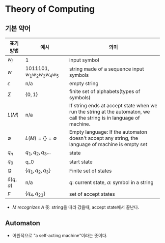 # Theory of Computing
## 기본 약어
|표기 방법|예시|의미|
|-------|---|---|
|$w_i$|1|input symbol|
|$w$|1011101, $w_1w_2w_3w_4w_5$|string made of a sequence input symbols|
|$\epsilon$|n/a|empty string|
|$\Sigma$|$\{0,1\}$|finite set of alphabets(types of symbols)|
|$L(M)$|n/a|If string ends at accept state when we run the string at the automaton, we call the string is in language of machine.|
|$\emptyset$|$L(M)=\lbrace \rbrace =\emptyset$|Empty language: If the automaton doesn't accept any string, the language of machine is empty set|
|$q_n$|$q_1,q_2,q_3...$|state|
|$q_0$|q_0|start state|
|$Q$|$\lbrace q_1,q_2,q_3\rbrace$|Finite set of states|
|$\delta(q,a)$|n/a|$q$: current state, $a$: symbol in a string|
|$F$|$\lbrace q_4,q_21 \rbrace$|set of accept states|

* $M\ recognizes\ A$ 뜻: string을 따라 갔을때, accept state에서 끝난다.


## Automaton
* 어원적으로 "a self-acting machine"이라는 뜻이다.
